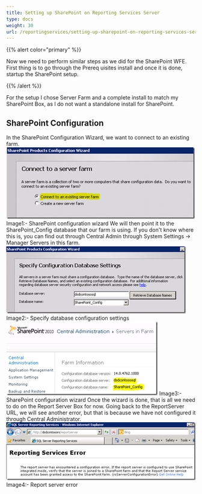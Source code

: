 ```yaml
---
title: Setting up SharePoint on Reporting Services Server
type: docs
weight: 30
url: /reportingservices/setting-up-sharepoint-on-reporting-services-server/
---
```


{{% alert color="primary" %}}

Now we need to perform similar steps as we did for the SharePoint WFE. First thing is to go through the Prereq uisites install and once it is done, startup the SharePoint setup.

{{% /alert %}}

For the setup I chose Server Farm and a complete install to match my SharePoint Box, as I do not want a standalone install for SharePoint.
## **SharePoint Configuration**
 In the SharePoint Configuration Wizard, we want to connect to an existing farm. ![todo:image_alt_text](setting-up-sharepoint-on-reporting-services-server_1.png) Image1:- SharePoint configuration wizard We will then point it to the SharePoint_Config database that our farm is using. If you don't know where this is, you can find out through Central Admin through System Settings -> Manager Servers in this farm. ![todo:image_alt_text](setting-up-sharepoint-on-reporting-services-server_2.png) Image2:- Specify database configuration settings ![todo:image_alt_text](setting-up-sharepoint-on-reporting-services-server_3.png) Image3:- SharePoint configuration wizard Once the wizard is done, that is all we need to do on the Report Server Box for now. Going back to the ReportServer URL, we will see another error, but that is because we have not configured it through Central Administrator. ![todo:image_alt_text](setting-up-sharepoint-on-reporting-services-server_4.png) Image4:- Report server error
